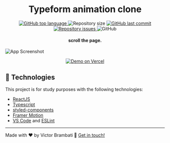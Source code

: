 <h1 align="center">
     Typeform animation clone
</h1>

<p align="center">
<a href="https://www.typescriptlang.org">
  <img alt="GitHub top language" src="https://img.shields.io/github/languages/top/victorbrambati/Typeform-animation-clone.svg">
</a>
  <img alt="Repository size" src="https://img.shields.io/github/repo-size/victorbrambati/Typeform-animation-clone.svg">
  <a href="https://github.com/victorbrambati/Typeform-animation-clone">
    <img alt="GitHub last commit" src="https://img.shields.io/github/last-commit/victorbrambati/Typeform-animation-clone.svg">
  </a>

  <a href="https://github.com/victorbrambati/Typeform-animation-clone/issues">
    <img alt="Repository issues" src="https://img.shields.io/github/issues/victorbrambati/Typeform-animation-clone">
  </a>

  <img alt="GitHub" src="https://img.shields.io/github/license/victorbrambati/Typeform-animation-clone">
</p>
<h4 align="center">scroll the page.</h4>

![App Screenshot](https://res.cloudinary.com/victorbrambati/image/upload/v1601927949/ghh_kdfto9.gif)

<p align="center">
  <a href="https://typeform-animation-clone.vercel.app/" target="_blank">
    <img alt="Demo on Vercel" src="https://res.cloudinary.com/victorbrambati/image/upload/v1601407017/Group_1_vks4ps.png">
  </a>
</p>

## :rocket: Technologies

This project is for study purposes with the following technologies:

- [ReactJS](https://reactjs.org/)
- [Typescript][ts]
- [styled-components](https://www.styled-components.com/)
- [Framer Motion](https://www.framer.com/motion/)
- [VS Code][vscode] and [ESLint][vceslint]

---

Made with ♥ by Victor Brambati :wave: [Get in touch!](https://twitter.com/victor_brambati)

[ts]: https://www.typescriptlang.org
[vscode]: https://code.visualstudio.com/
[yarn]: https://yarnpkg.com/
[vceditconfig]: https://marketplace.visualstudio.com/items?itemName=EditorConfig.EditorConfig
[vceslint]: https://marketplace.visualstudio.com/items?itemName=dbaeumer.vscode-eslint
